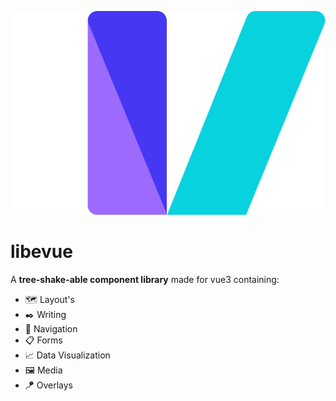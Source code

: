 ![](public/logo.svg)
# libevue

A **tree-shake-able component library** made for vue3 containing:

-   🗺️ Layout's
-   ✒️ Writing
-   🔗 Navigation
-   📋 Forms
-   📈 Data Visualization
-   🖼️ Media
-   🪁 Overlays
